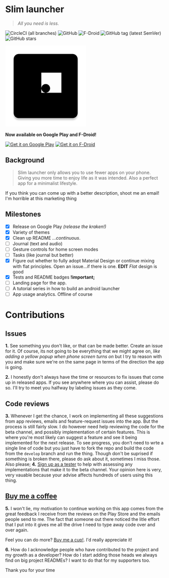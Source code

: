 # Slim launcher
> _All you need is less._

![CircleCI (all branches)](https://img.shields.io/circleci/project/github/sduduzog/slim-launcher.svg?style=plastic)
![GitHub](https://img.shields.io/github/license/sduduzog/slim-launcher.svg?style=plastic)
![F-Droid](https://img.shields.io/f-droid/v/com.sduduzog.slimlauncher.svg?style=plastic)
![GitHub tag (latest SemVer)](https://img.shields.io/github/tag/sduduzog/slim-launcher.svg?style=plastic)
![GitHub stars](https://img.shields.io/github/stars/sduduzog/slim-launcher.svg?style=social)

![Slim Launcher Logo](docs/assets/ic_launcher-web.png)

**Now available on Google Play and F-Droid!**

[<img src="https://play.google.com/intl/en_us/badges/images/generic/en-play-badge.png"
     alt="Get it on Google Play"
     height="80">](https://play.google.com/store/apps/details?id=com.sduduzog.slimlauncher)
[<img src="https://f-droid.org/badge/get-it-on.png"
     alt="Get it on F-Droid"
     height="80">](https://f-droid.org/packages/com.sduduzog.slimlauncher/)

## Background
>Slim launcher only allows you to use fewer apps on your phone. Giving you more time to enjoy life as it was intended. Also a perfect app for a minimalist lifestyle.

If you think you can come up with a better description, shoot me an email! I'm horrible at this marketing thing

## Milestones
- [x] Release on Google Play _(release the kraken!)_
- [x] Variety of themes
- [x] Clean up README _...continuous_.
- [ ] Journal (text and audio)
- [ ] Gesture controls for home screen modes
- [ ] Tasks (like journal but better)
- [X] Figure out whether to fully adopt Material Design or continue mixing with flat principles. Open an issue...if there is one. **EDIT** _Flat_ design is good
- [X] Tests and README badges **!important;**
- [ ] Landing page for the app.
- [ ] A tutorial series in how to build an android launcher
- [ ] App usage analytics. Offline of course

# Contributions

## Issues
**1.** See something you don't like, or that can be made better. Create an issue for it. Of course, its not going to be everything that we might agree on, _like adding a yellow popup when phone screen turns on_ but I try to reason with you and make sure we're on the same page in terms of the direction the app is going.

**2.** I honestly don't always have the time or resources to fix issues that come up in released apps. If you see anywhere where you can assist, please do so. I'll try to meet you halfway by labeling issues as they come.

## Code reviews
**3.** Whenever I get the chance, I work on implementing all these suggestions from app reviews, emails and feature-request issues into the app. But the process is still fairly slow. I do however need help reviewing the code for the beta channel, and possibly implementation of certain features. This is where you're most likely can suggest a feature and see it being implemented for the next release. To see progress, you don't need to wrte a single line of code but you just have to fork the repo and build the code from the `develop` branch and run the thing. Though don't be suprised if something is broken there, please do ask about it, sometimes I miss those. Also please;
**4.** [Sign up as a tester](https://play.google.com/apps/testing/com.sduduzog.slimlauncher) to help with assessing any implementations that make it to the beta channel. Your opinion here is very, very vauable because your advise affects hundreds of users using this thing.

## [Buy me a coffee](https://buymeacoff.ee/sduduzog)
**5.** I won't lie, my motivation to continue working on this app comes from the great feedback I receive from the reviews on the Play Store and the emails people send to me. The fact that someone out there noticed the litle effort that I put into it gives me all the drive I need to type away code over and over again.

Feel you can do more? [Buy me a cup!](https://buymeacoff.ee/sduduzog). I'd really appreciate it!

**6.** How do I acknowledge people who have contributed to the project and my growth as a developer? How do I start adding those heads we always find on big project READMEs? I want to do that for my supporters too.

Thank you for your time
